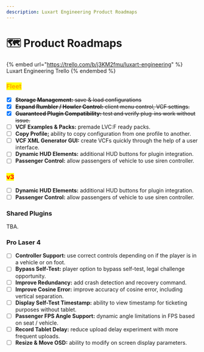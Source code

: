 ```yaml
---
description: Luxart Engineering Product Roadmaps
---
```


# 🗺 Product Roadmaps

{% embed url="https://trello.com/b/j3KM2fmu/luxart-engineering" %}
Luxart Engineering Trello
{% endembed %}

### <mark style="color:orange;">Fleet</mark>

* [x] ~~**Storage Management:** save & load configurations~~
* [x] ~~**Expand Rumbler / Howler Control:** client menu control, VCF settings.~~
* [x] ~~**Guaranteed Plugin Compatibility:** test and verify plug-ins work without issue.~~
* [ ] **VCF Examples & Packs:** premade LVC:F ready packs.
* [ ] **Copy Profile**[**:**](https://docs.luxartengineering.com/fleet/what-is-lvc-fleet) ability to copy configuration from one profile to another.
* [ ] **VCF XML Generator GUI:** create VCFs quickly through the help of a user interface.
* [ ] **Dynamic HUD Elements:** additional HUD buttons for plugin integration.
* [ ] **Passenger Control:** allow passengers of vehicle to use siren controller.

### <mark style="color:red;">v3</mark>

* [ ] **Dynamic HUD Elements:** additional HUD buttons for plugin integration.
* [ ] **Passenger Control:** allow passengers of vehicle to use siren controller.

### Shared Plugins

TBA.

### Pro Laser 4

* [ ] **Controller Support:** use correct controls depending on if the player is in a vehicle or on foot.&#x20;
* [ ] **Bypass Self-Test:** player option to bypass self-test, legal challenge opportunity.
* [ ] **Improve Redundancy:** add crash detection and recovery command.
* [ ] **Improve Cosine Error:** improve accuracy of cosine error, including vertical separation.
* [ ] **Display Self-Test Timestamp:** ability to view timestamp for ticketing purposes without tablet.
* [ ] **Passenger FPS Angle Support:** dynamic angle limitations in FPS based on seat / vehicle.
* [ ] **Record Tablet Delay:** reduce upload delay experiment with more frequent uploads.
* [ ] **Resize & Move OSD:** ability to modify on screen display parameters.&#x20;
